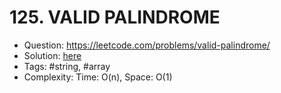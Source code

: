 # 125. VALID PALINDROME

* Question: https://leetcode.com/problems/valid-palindrome/ 
* Solution: [here](Solution.java) 
* Tags: #string, #array
* Complexity: Time: O(n), Space: O(1)
